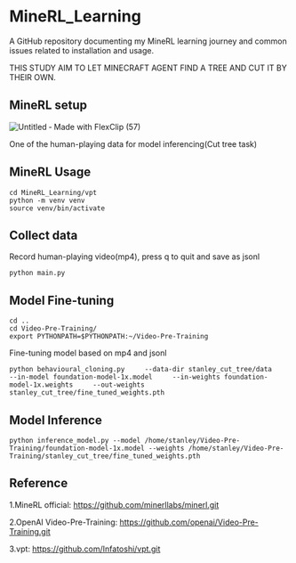 # MineRL_Learning
A GitHub repository documenting my MineRL learning journey and common issues related to installation and usage.

THIS STUDY AIM TO LET MINECRAFT AGENT FIND A TREE AND CUT IT BY THEIR OWN.
## MineRL setup
![Untitled ‑ Made with FlexClip (57)](https://github.com/user-attachments/assets/8677e18c-8402-453b-9325-6f39d6d39f73)

One of the human-playing data for model inferencing(Cut tree task)

## MineRL Usage
```
cd MineRL_Learning/vpt
python -m venv venv
source venv/bin/activate
```
## Collect data
Record human-playing video(mp4), press q to quit and save as jsonl
```
python main.py
```
## Model Fine-tuning
```
cd ..
cd Video-Pre-Training/
export PYTHONPATH=$PYTHONPATH:~/Video-Pre-Training
```
Fine-tuning model based on mp4 and jsonl
```
python behavioural_cloning.py     --data-dir stanley_cut_tree/data     --in-model foundation-model-1x.model     --in-weights foundation-model-1x.weights     --out-weights stanley_cut_tree/fine_tuned_weights.pth
```
## Model Inference
```
python inference_model.py --model /home/stanley/Video-Pre-Training/foundation-model-1x.model --weights /home/stanley/Video-Pre-Training/stanley_cut_tree/fine_tuned_weights.pth
```

## Reference
1.MineRL official: https://github.com/minerllabs/minerl.git

2.OpenAI Video-Pre-Training: https://github.com/openai/Video-Pre-Training.git

3.vpt: https://github.com/Infatoshi/vpt.git

